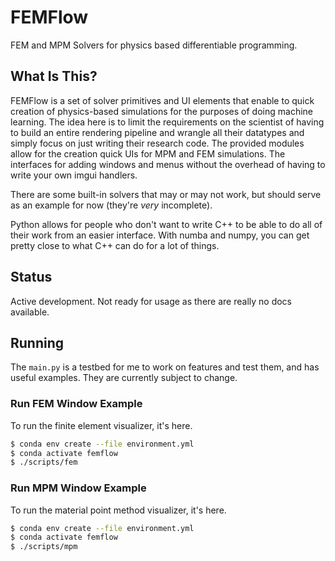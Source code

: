 # FEMFlow
FEM and MPM Solvers for physics based differentiable programming.

## What Is This?
FEMFlow is a set of solver primitives and UI elements that enable to quick creation of physics-based simulations for the purposes of doing machine learning. The idea here is to limit the requirements on the scientist of having to build an entire rendering pipeline and wrangle all their datatypes and simply focus on just writing their research code. The provided modules allow for the creation quick UIs for MPM and FEM simulations. The interfaces for adding windows and menus without the overhead of having to write your own imgui handlers.

There are some built-in solvers that may or may not work, but should serve as an example for now (they're _very_ incomplete).

Python allows for people who don't want to write C++ to be able to do all of their work from an easier interface. With numba and numpy, you can get pretty close to what C++ can do for a lot of things.

## Status
Active development. Not ready for usage as there are really no docs available.

## Running
The `main.py` is a testbed for me to work on features and test them, and has useful examples. They are currently subject to change.

### Run FEM Window Example
To run the finite element visualizer, it's here.
```sh
$ conda env create --file environment.yml
$ conda activate femflow
$ ./scripts/fem
```

### Run MPM Window Example
To run the material point method visualizer, it's here.
```sh
$ conda env create --file environment.yml
$ conda activate femflow
$ ./scripts/mpm
```
